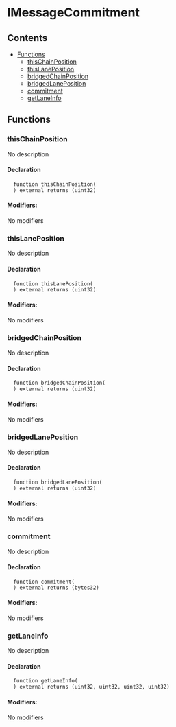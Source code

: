 # IMessageCommitment





## Contents
<!-- START doctoc generated TOC please keep comment here to allow auto update -->
<!-- DON'T EDIT THIS SECTION, INSTEAD RE-RUN doctoc TO UPDATE -->

- [Functions](#functions)
  - [thisChainPosition](#thischainposition)
  - [thisLanePosition](#thislaneposition)
  - [bridgedChainPosition](#bridgedchainposition)
  - [bridgedLanePosition](#bridgedlaneposition)
  - [commitment](#commitment)
  - [getLaneInfo](#getlaneinfo)

<!-- END doctoc generated TOC please keep comment here to allow auto update -->




## Functions

### thisChainPosition
No description


#### Declaration
```solidity
  function thisChainPosition(
  ) external returns (uint32)
```

#### Modifiers:
No modifiers



### thisLanePosition
No description


#### Declaration
```solidity
  function thisLanePosition(
  ) external returns (uint32)
```

#### Modifiers:
No modifiers



### bridgedChainPosition
No description


#### Declaration
```solidity
  function bridgedChainPosition(
  ) external returns (uint32)
```

#### Modifiers:
No modifiers



### bridgedLanePosition
No description


#### Declaration
```solidity
  function bridgedLanePosition(
  ) external returns (uint32)
```

#### Modifiers:
No modifiers



### commitment
No description


#### Declaration
```solidity
  function commitment(
  ) external returns (bytes32)
```

#### Modifiers:
No modifiers



### getLaneInfo
No description


#### Declaration
```solidity
  function getLaneInfo(
  ) external returns (uint32, uint32, uint32, uint32)
```

#### Modifiers:
No modifiers





